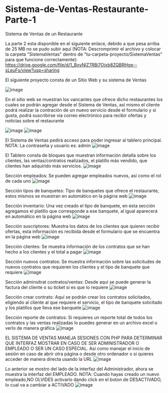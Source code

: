 # Sistema-de-Ventas-Restaurante-Parte-1
Sistema de Ventas de un Restaurante

La parte 2 esta disponible en el siguiente enlace, debido a que pesa arriba de 25 MB no se pudo subir aquí (NOTA: Descromprimir el archivo y colocar la carpeta "SistemaVentas" dentro de "tu-carpeta-proyecto/SistemaVentas" para que funcione correctamente): https://drive.google.com/file/d/1_BxyNIZ7RBi7Ojxb8ZQBRHge--sLeuFs/view?usp=sharing

El siguiente proyecto consta de un Sitio Web y su sistema de Ventas

![image](https://user-images.githubusercontent.com/86627479/124021909-bee43e00-d9b1-11eb-8c6c-d7c2f13dd5d6.png)

En el sitio web se muestran los vancantes que ofrece dicho restaurantes los cuales se podrán agregar desde el Sistema de Ventas, así mismo el cliente podrá realizar la contración de un nuevo servicio desde el formulario y si gusta, podrá suscribirse via correo electrónico para recibir ofertas y noticias sobre el restaurante

![image](https://user-images.githubusercontent.com/86627479/124022172-1387b900-d9b2-11eb-8619-a3666074fa3c.png)
![image](https://user-images.githubusercontent.com/86627479/124022209-1edae480-d9b2-11eb-81a7-095b6a958df4.png)

El Sistema de Ventas pedirá acceso para poder ingresar al tablero principal. NOTA: La contraseña y usuario es: admin
![image](https://user-images.githubusercontent.com/86627479/124022466-711c0580-d9b2-11eb-9946-d2f640c8e503.png)

El Tablero consta de bloques que muestran información detalla sobre los clientes, las ventas/contratos realizados, el platillo más vendido, que clientes han adquirido más servicios.
![image](https://user-images.githubusercontent.com/86627479/124022676-bb9d8200-d9b2-11eb-904e-762f1f402323.png)

Sección empleados: Se pueden agregar empleados nuevos, así como el rol de cada uno
![image](https://user-images.githubusercontent.com/86627479/124022755-dc65d780-d9b2-11eb-8dcb-24be07d54071.png)

Sección tipos de banquetes: Tipo de banquetes que ofrece el restaurante, estos mismos se muestran en automático en la página web
![image](https://user-images.githubusercontent.com/86627479/124022872-fe5f5a00-d9b2-11eb-9a1c-e881f104deb9.png)

Sección inventario: Una vez creado el tipo de banquete, en esta sección agregamos el platillo que corresponde a ese banquete, al igual aparecerá en automático en la página web
![image](https://user-images.githubusercontent.com/86627479/124023128-3bc3e780-d9b3-11eb-810c-e189b5bc7413.png)

Sección suscriptores: Muestra los datos de los clientes que quieren recibir ofertas, esta información es recibida desde el formulario que se encuentra en la página web
![image](https://user-images.githubusercontent.com/86627479/124023304-6877ff00-d9b3-11eb-9c0f-a8a1566972c9.png)

Sección clientes: Se muestra información de los contratos que se han hecho a los clientes y el total a pagar
![image](https://user-images.githubusercontent.com/86627479/124023415-85143700-d9b3-11eb-9e49-a47ece0111ce.png)

Sección nuevos contratos: Se muestra información sobre las solicitudes de nuevos contratos que requieren los clientes y el tipo de banquete que requiere
![image](https://user-images.githubusercontent.com/86627479/124023633-c1e02e00-d9b3-11eb-9221-cf0d73a0b03f.png)

Sección adminsitrat contratos/ventas: Desde aqui se puede generar la factura del cliente o su ticket si es que lo requiere
![image](https://user-images.githubusercontent.com/86627479/124023750-f05e0900-d9b3-11eb-97b2-932d7c37fe56.png)

Sección crear contrato: Aquí se podrán crear los contratos solicitados, eligiendo al cliente al que requiere el servicio, el tipo de banquete solicitado y los platillos que lleva ese banquete
![image](https://user-images.githubusercontent.com/86627479/124023885-1e434d80-d9b4-11eb-933a-d0c29d365d49.png)

Sección reporte de contratos: Si requieres un reporte total de todos los contratos y las ventas realizadas lo puedes generar en un archivo excel o verlo de manera gráfica
![image](https://user-images.githubusercontent.com/86627479/124023981-3ca94900-d9b4-11eb-88b8-10da2ed74adc.png)


EL SISTEMA DE VENTAS MANEJA SESIONES CON PHP PARA DETERMINAR QUE INTERFAZ MOSTRAR EN CASO DE SER ADMINISTRADOR O EMPLEADO O SER UN CASO ESPECIAL. Así como manejar el inicio de sesión en caso de abrir otra página o desde otro ordenador o si quieres acceder de manera directa usando la URL
![image](https://user-images.githubusercontent.com/86627479/124024593-05876780-d9b5-11eb-987e-e2fc5ba4b6cb.png)

Lo anterior se mostro del lado de la interfaz del Administrador, ahora se muestra la interfaz del EMPLEADO. NOTA: Cuando hayas creado un nuevo empleado,NO OLVIDES activarlo dando click en el boton de DESACTIVADO, lo cual va a cambiar a ACTIVADO
![image](https://user-images.githubusercontent.com/86627479/124024753-41bac800-d9b5-11eb-99a0-97e3f5bb9ab8.png)

